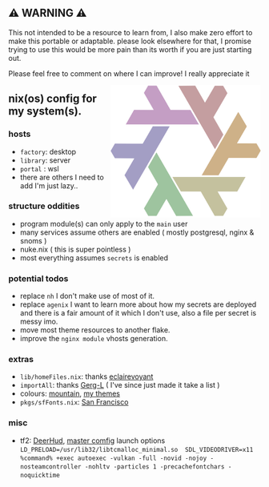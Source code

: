 ## ⚠ WARNING ⚠
This not intended to be a resource to learn from, I also make zero effort to make this portable or adaptable.
please look elsewhere for that, I promise trying to use this would be more pain than its worth if you are just starting out.

Please feel free to comment on where I can improve! I really appreciate it

<img align="right" src="./gay.png" width="300"/>

## nix(os) config for my system(s).

### hosts
- `factory`: desktop
- `library`: server
- `portal` : wsl
- there are others I need to add I'm just lazy..

### structure oddities
- program module(s) can only apply to the `main` user
- many services assume others are enabled ( mostly postgresql, nginx & snoms )
- nuke.nix ( this is super pointless )
- most everything assumes `secrets` is enabled

### potential todos
- replace `nh` I don't make use of most of it.
- replace `agenix` I want to learn more about how my secrets are deployed and there is a fair amount of it which I don't use, also a file per secret is messy imo.
- move most theme resources to another flake.
- improve the `nginx module` vhosts generation.

### extras
- `lib/homeFiles.nix`: thanks [eclairevoyant](https://github.com/eclairevoyant)
- `importAll`: thanks [Gerg-L](https://github.com/Gerg-L/) ( I've since just made it take a list )
- colours: [mountain](https://github.com/mountain-theme/Mountain), [my themes](https://github.com/nu-nu-ko/mountain-nix)
- `pkgs/sfFonts.nix`: [San Francisco](https://developer.apple.com/fonts/) 

### misc
- tf2: [DeerHud](https://tf2huds.dev/hud/DeerHud), [master comfig](https://comfig.app/app/) launch options `LD_PRELOAD=/usr/lib32/libtcmalloc_minimal.so  SDL_VIDEODRIVER=x11 %command% +exec autoexec -vulkan -full -novid -nojoy -nosteamcontroller -nohltv -particles 1 -precachefontchars -noquicktime`

